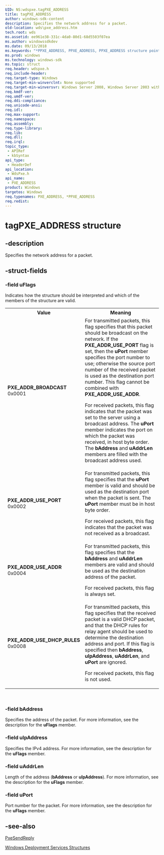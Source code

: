 ```yaml
---
UID: NS:wdspxe.tagPXE_ADDRESS
title: tagPXE_ADDRESS
author: windows-sdk-content
description: Specifies the network address for a packet.
old-location: wds\pxe_address.htm
tech.root: wds
ms.assetid: ee961e38-331c-4da0-80d1-68d5503f07ea
ms.author: windowssdkdev
ms.date: 09/13/2018
ms.keywords: "*PPXE_ADDRESS, PPXE_ADDRESS, PPXE_ADDRESS structure pointer [Windows Deployment Services], PXE_ADDRESS, PXE_ADDRESS structure [Windows Deployment Services], PXE_ADDR_BROADCAST, PXE_ADDR_USE_ADDR, PXE_ADDR_USE_DHCP_RULES, PXE_ADDR_USE_PORT, tagPXE_ADDRESS, wds.pxe_address, wdspxe/PPXE_ADDRESS, wdspxe/PXE_ADDRESS"
ms.prod: windows
ms.technology: windows-sdk
ms.topic: struct
req.header: wdspxe.h
req.include-header: 
req.target-type: Windows
req.target-min-winverclnt: None supported
req.target-min-winversvr: Windows Server 2008, Windows Server 2003 with SP2 [desktop apps only]
req.kmdf-ver: 
req.umdf-ver: 
req.ddi-compliance: 
req.unicode-ansi: 
req.idl: 
req.max-support: 
req.namespace: 
req.assembly: 
req.type-library: 
req.lib: 
req.dll: 
req.irql: 
topic_type:
 - APIRef
 - kbSyntax
api_type:
 - HeaderDef
api_location:
 - WdsPxe.h
api_name:
 - PXE_ADDRESS
product: Windows
targetos: Windows
req.typenames: PXE_ADDRESS, *PPXE_ADDRESS
req.redist: 
---
```


# tagPXE_ADDRESS structure


## -description


Specifies the network address for a packet.


## -struct-fields




### -field uFlags

Indicates how the structure should be interpreted and which of the members of the structure are 
      valid.

<table>
<tr>
<th>Value</th>
<th>Meaning</th>
</tr>
<tr>
<td width="40%"><a id="PXE_ADDR_BROADCAST"></a><a id="pxe_addr_broadcast"></a><dl>
<dt><b>PXE_ADDR_BROADCAST</b></dt>
<dt>0x0001</dt>
</dl>
</td>
<td width="60%">
For transmitted packets, this flag specifies that this packet should be broadcast on the network. If the 
        <b>PXE_ADDR_USE_PORT</b> flag is set, then the <b>uPort</b> member 
        specifies the port number to use; otherwise the source port number of the received packet is used as the 
        destination port number. This flag cannot be combined with <b>PXE_ADDR_USE_ADDR</b>.

For received packets, this flag indicates that the packet was set to the server using a broadcast address. 
        The <b>uPort</b> member indicates the port on which the packet was received, in host byte 
        order. The <b>bAddress</b> and <b>uAddrLen</b> members are filled with 
        the broadcast address used.

</td>
</tr>
<tr>
<td width="40%"><a id="PXE_ADDR_USE_PORT"></a><a id="pxe_addr_use_port"></a><dl>
<dt><b>PXE_ADDR_USE_PORT</b></dt>
<dt>0x0002</dt>
</dl>
</td>
<td width="60%">
For transmitted packets, this flag specifies that the <b>uPort</b> member is valid and 
        should be used as the destination port when the packet is sent. The <b>uPort</b> member 
        must be in host byte order.

For received packets, this flag indicates that the packet was not received as a broadcast.

</td>
</tr>
<tr>
<td width="40%"><a id="PXE_ADDR_USE_ADDR"></a><a id="pxe_addr_use_addr"></a><dl>
<dt><b>PXE_ADDR_USE_ADDR</b></dt>
<dt>0x0004</dt>
</dl>
</td>
<td width="60%">
For transmitted packets, this flag specifies that the <b>bAddress</b> and 
        <b>uAddrLen</b> members are valid and should be used as the destination address of the 
        packet.

For received packets, this flag is always set.

</td>
</tr>
<tr>
<td width="40%"><a id="PXE_ADDR_USE_DHCP_RULES"></a><a id="pxe_addr_use_dhcp_rules"></a><dl>
<dt><b>PXE_ADDR_USE_DHCP_RULES</b></dt>
<dt>0x0008</dt>
</dl>
</td>
<td width="60%">
For transmitted packets, this flag specifies that the received packet is a valid DHCP packet, and that the 
        DHCP rules for relay agent should be used to determine the destination address and port. If this flag is 
        specified then <b>bAddress</b>, <b>uIpAddress</b>, 
        <b>uAddrLen</b>, and <b>uPort</b> are ignored.

For received packets, this flag is not used.

</td>
</tr>
</table>
 


### -field bAddress

Specifies the address of the packet. For more information, see the description for the 
       <b>uFlags</b> member.


### -field uIpAddress

Specifies the IPv4 address. For more information, see the description for the 
       <b>uFlags</b> member.


### -field uAddrLen

Length of the address (<b>bAddress</b> or <b>uIpAddress</b>). For 
      more information, see the description for the <b>uFlags</b> member.


### -field uPort

Port number for the packet. For more information, see the description for the 
      <b>uFlags</b> member.


## -see-also




<a href="https://msdn.microsoft.com/b4809f0b-b8a5-45d1-b6ef-8f812379e706">PxeSendReply</a>



<a href="https://msdn.microsoft.com/2e52a6ae-cecb-45de-b777-108836ed5264">Windows Deployment Services Structures</a>
 

 

